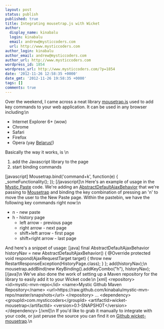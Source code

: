 ```yaml
---
layout: post
status: publish
published: true
title: Integrating mousetrap.js with Wicket
author:
  display_name: kinabalu
  login: kinabalu
  email: andrew@mysticcoders.com
  url: http://www.mysticcoders.com
author_login: kinabalu
author_email: andrew@mysticcoders.com
author_url: http://www.mysticcoders.com
wordpress_id: 1854
wordpress_url: http://www.mysticcoders.com/?p=1854
date: '2012-11-26 12:58:35 +0000'
date_gmt: '2012-11-26 19:58:35 +0000'
tags: []
comments: true
---
```

Over the weekend, I came across a neat library <a href="http://craig.is/killing/mice">mousetrap.js</a> used to add key commands to your web application.  It can be used in any browser including:\n
<ul>
<li>Internet Explorer 6+ (wow)</li>
<li>Chrome</li>
<li>Safari</li>
<li>Firefox</li>
<li>Opera (yay <a href="http://www.theatlantic.com/technology/archive/2012/11/why-is-belarus-the-only-country-where-opera-is-the-most-popular-browser/265406/" target="_blank" rel="nofollow">Belarus!</a>)</li>
</ul>
Basically the way it works, is \n
<ol>
<li>add the Javascript library to the page</li>
<li>start binding commands</li>
</ol>
[javascript]
Mousetrap.bind('command+k', function(e) {
  _someFunctionality();
});
[/javascript]\n
Here's an example of usage in the <a href="http://mysticpaste.com">Mystic Paste</a> code.  We're adding an <a href="http://ci.apache.org/projects/wicket/apidocs/6.0.x/org/apache/wicket/ajax/AbstractDefaultAjaxBehavior.html">AbstractDefaultAjaxBehavior</a> that we're passing to <a href="https://github.com/kinabalu/wicket-mousetrap/blob/master/src/main/java/com/mysticcoders/wicket/mousetrap/Mousetrap.java">Mousetrap</a> and binding the key combination of pressing an 'n' to move the user to the New Paste page.  Within the pastebin, we have the following key commands right now:\n
<ul>
<li>n - new paste</li>
<li>h - history page
<ul>
<li>left arrow - previous page</li>
<li>right arrow - next page</li>
<li>shift+left arrow - first page</li>
<li>shift+right arrow - last page</li>
</ul>
</li>
</ul>
And here's a snippet of usage:
[java]
final AbstractDefaultAjaxBehavior historyNav = new AbstractDefaultAjaxBehavior() {
    @Override
    protected void respond(AjaxRequestTarget target) {
        throw new RestartResponseException(HistoryPage.class);
    }
};
add(historyNav);\n
mousetrap.addBind(new KeyBinding().addKeyCombo(&quot;h&quot;), historyNav);
[/java]\n
We've also done the work of setting up a Maven repository for the library to easily add it to your Wicket code:\n
[xml]
    &lt;repository&gt;
        &lt;id&gt;mystic-mvn-repo&lt;/id&gt;
        &lt;name&gt;Mystic Github Maven Repository&lt;/name&gt;
        &lt;url&gt;https://raw.github.com/kinabalu/mystic-mvn-repo/master/snapshots&lt;/url&gt;
    &lt;/repository&gt;
    ...
    &lt;dependency&gt;
        &lt;groupId&gt;com.mysticcoders&lt;/groupId&gt;
        &lt;artifactId&gt;wicket-mousetrap&lt;/artifactId&gt;
        &lt;version&gt;0.1-SNAPSHOT&lt;/version&gt;
    &lt;/dependency&gt;
[/xml]\n
If you'd like to grab it manually to integrate with your code, or just peruse the source you can find it on <a href="https://github.com/kinabalu/wicket-mousetrap">Github wicket-mousetrap</a>.\n
